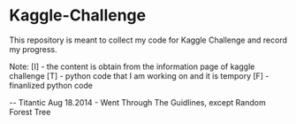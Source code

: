 Kaggle-Challenge
===============

This repository is meant to collect my code for Kaggle Challenge and record my progress. 

Note: [I] - the content is obtain from the information page of kaggle challenge
      [T] - python code that I am working on and it is tempory
      [F] - finanlized python code 

-- Titantic 
Aug 18.2014 - Went Through The Guidlines, except Random Forest Tree 
